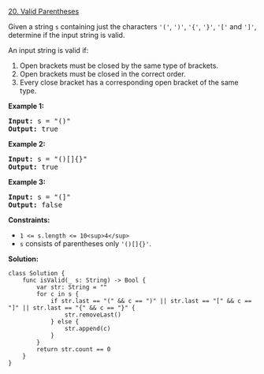 [20. Valid Parentheses](https://leetcode.com/problems/valid-parentheses/)

Given a string `s` containing just the characters `'('`, `')'`, `'{'`, `'}'`, `'['` and `']'`, determine if the input string is valid.

An input string is valid if:

1. Open brackets must be closed by the same type of brackets.
2. Open brackets must be closed in the correct order.
3. Every close bracket has a corresponding open bracket of the same type.

**Example 1:**

<pre><strong>Input:</strong> s = "()"
<strong>Output:</strong> true
</pre>

**Example 2:**

<pre><strong>Input:</strong> s = "()[]{}"
<strong>Output:</strong> true
</pre>

**Example 3:**

<pre><strong>Input:</strong> s = "(]"
<strong>Output:</strong> false
</pre>

**Constraints:**

* `1 <= s.length <= 10<sup>4</sup>`
* `s` consists of parentheses only `'()[]{}'`.

**Solution:**

```
class Solution {
    func isValid(_ s: String) -> Bool {
        var str: String = ""
        for c in s {
            if str.last == "(" && c == ")" || str.last == "[" && c == "]" || str.last == "{" && c == "}" {
                str.removeLast()
            } else {
                str.append(c)
            }
        }
        return str.count == 0
    }
}
```
